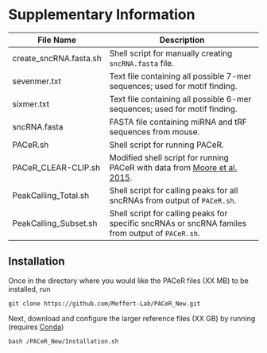 # Supplementary Information

| File Name                     | Description |
| ------------ | ------------ |
| create_sncRNA.fasta.sh      | Shell script for manually creating `sncRNA.fasta` file.        |
| sevenmer.txt      | Text file containing all possible 7-mer sequences; used for motif finding.        |
| sixmer.txt      | Text file containing all possible 6-mer sequences; used for motif finding.        |
| sncRNA.fasta      | FASTA file containing miRNA and tRF sequences from mouse.        |
| PACeR.sh      | Shell script for running PACeR.        |
| PACeR_CLEAR-CLIP.sh      | Modified shell script for running PACeR with data from [Moore et al. 2015](https://www.nature.com/articles/ncomms9864).        |
| PeakCalling_Total.sh      | Shell script for calling peaks for all sncRNAs from output of `PACeR.sh`.        |
| PeakCalling_Subset.sh      | Shell script for calling peaks for specific sncRNAs or sncRNA familes from output of `PACeR.sh`.        |

## Installation

Once in the directory where you would like the PACeR files (XX MB) to be installed, run 

    git clone https://github.com/Meffert-Lab/PACeR_New.git

Next, download and configure the larger reference files (XX GB) by running (requires [Conda](https://docs.conda.io/projects/conda/en/latest/user-guide/install/index.html))

    bash /PACeR_New/Installation.sh

